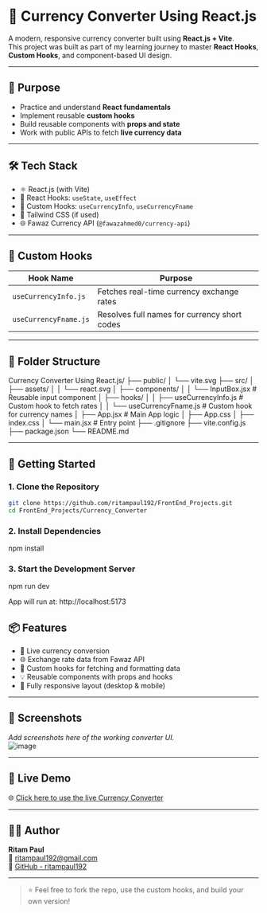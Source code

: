 
# 💱 Currency Converter Using React.js

A modern, responsive currency converter built using **React.js + Vite**.  
This project was built as part of my learning journey to master **React Hooks**, **Custom Hooks**, and component-based UI design.

---

## 📌 Purpose

- Practice and understand **React fundamentals**
- Implement reusable **custom hooks**
- Build reusable components with **props and state**
- Work with public APIs to fetch **live currency data**

---

## 🛠️ Tech Stack

- ⚛️ React.js (with Vite)
- 🎣 React Hooks: `useState`, `useEffect`
- 🧠 Custom Hooks: `useCurrencyInfo`, `useCurrencyFname`
- 💅 Tailwind CSS (if used)
- 🌐 Fawaz Currency API (`@fawazahmed0/currency-api`)

---

## 🧠 Custom Hooks

| Hook Name            | Purpose                                        |
|----------------------|------------------------------------------------|
| `useCurrencyInfo.js` | Fetches real-time currency exchange rates      |
| `useCurrencyFname.js`| Resolves full names for currency short codes   |

---

## 📂 Folder Structure
Currency Converter Using React.js/
├── public/
│ └── vite.svg
├── src/
│ ├── assets/
│ │ └── react.svg
│ ├── components/
│ │ └── InputBox.jsx # Reusable input component
│ ├── hooks/
│ │ ├── useCurrencyInfo.js # Custom hook to fetch rates
│ │ └── useCurrencyFname.js # Custom hook for currency names
│ ├── App.jsx # Main App logic
│ ├── App.css
│ ├── index.css
│ └── main.jsx # Entry point
├── .gitignore
├── vite.config.js
├── package.json
└── README.md

---

## 🚀 Getting Started

### 1. Clone the Repository

```bash
git clone https://github.com/ritampaul192/FrontEnd_Projects.git
cd FrontEnd_Projects/Currency_Converter
```

### 2. Install Dependencies
npm install

### 3. Start the Development Server
npm run dev

App will run at: http://localhost:5173

## 📦 Features

- 🔄 Live currency conversion  
- 🌐 Exchange rate data from Fawaz API  
- 🎣 Custom hooks for fetching and formatting data  
- 💡 Reusable components with props and hooks  
- 📱 Fully responsive layout (desktop & mobile)  

---

## 📸 Screenshots

_Add screenshots here of the working converter UI._  
![image](https://github.com/user-attachments/assets/82c0733c-e538-4ba8-9029-f2fb5415726c)

---

## 🔗 Live Demo

🌐 [Click here to use the live Currency Converter](https://curcal01.vercel.app)

---

## 🧑‍💻 Author

**Ritam Paul**  
📧 [ritampaul192@gmail.com](mailto:ritampaul192@gmail.com)   
🐙 [GitHub - ritampaul192](https://github.com/ritampaul192)

---

> ⭐ Feel free to fork the repo, use the custom hooks, and build your own version!

